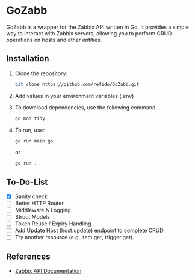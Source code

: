 # GoZabb

GoZabb is a wrapper for the Zabbix API written in Go. It provides a simple way to interact with Zabbix servers, allowing you to perform CRUD operations on hosts and other entities.

## Installation

1. Clone the repository:

    ```bash
    git clone https://github.com/refido/GoZabb.git
    ```

2. Add values in your environment variables (.env)

3. To download dependencies, use the following command:

    ```bash
    go mod tidy
    ```

4. To run, use:

    ```bash
    go run main.go
    ```

    or

    ```bash
    go run .
    ```

## To-Do-List

- [x] Sanity check
- [ ] Better HTTP Router
- [ ] Middleware & Logging
- [ ] Struct Models
- [ ] Token Reuse / Expiry Handling
- [ ] Add Update Host (host.update) endpoint to complete CRUD.
- [ ] Try another resource (e.g. item.get, trigger.get).

## References

- [Zabbix API Documentation](https://www.zabbix.com/documentation/current/en/manual/api/reference)
